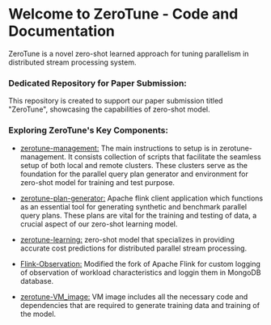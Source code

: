 <h1>Welcome to ZeroTune - Code and Documentation</h1>


ZeroTune is a novel zero-shot learned approach for tuning parallelism in distributed stream processing system.

<h3>Dedicated Repository for Paper Submission:</h3>

This repository is created to support our paper submission titled "ZeroTune", showcasing the capabilities of zero-shot model.

<h3> Exploring ZeroTune's Key Components:</h3>

- [zerotune-management:](https://github.com/zerotune/ZeroTune/tree/main/zerotune-management#readme) The main instructions to setup is in zerotune-management. It consists collection of scripts that facilitate the seamless setup of both local and remote clusters. These clusters serve as the foundation for the parallel query plan generator and environment for zero-shot model for training and test purpose.

- [zerotune-plan-generator:](https://github.com/zerotune/ZeroTune/tree/main/zerotune-plan-generation#readme) Apache flink client application which functions as an essential tool for generating synthetic and benchmark parallel query plans. These plans are vital for the training and testing of data, a crucial aspect of our zero-shot learning model.

- [zerotune-learning:](https://github.com/zerotune/ZeroTune/tree/main/zerotune-learning/flink_learning#readme) zero-shot model that specializes in providing accurate cost predictions for distributed parallel stream processing.

- [Flink-Observation:](https://github.com/zerotune/ZeroTune/tree/main/flink-observation#readme) Modified the fork of Apache Flink for custom logging of observation of workload characteristics and loggin them in MongoDB database.

- [zerotune-VM_image:](https://github.com/zerotune/virtualbox_image/blob/main/README.md) VM image includes all the necessary code and dependencies that are required to generate training data and training of the model. 
